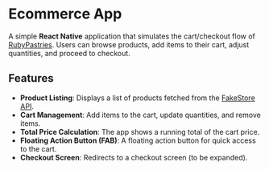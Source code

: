 # Ecommerce App

A simple **React Native** application that simulates the cart/checkout flow of [RubyPastries](https://ruby-pastries.vercel.app). Users can browse products, add items to their cart, adjust quantities, and proceed to checkout.

## Features

- **Product Listing**: Displays a list of products fetched from the [FakeStore API](https://fakestoreapi.com/).
- **Cart Management**: Add items to the cart, update quantities, and remove items.
- **Total Price Calculation**: The app shows a running total of the cart price.
- **Floating Action Button (FAB)**: A floating action button for quick access to the cart.
- **Checkout Screen**: Redirects to a checkout screen (to be expanded).
